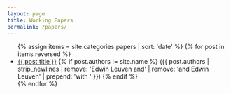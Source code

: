 ```yaml
---
layout: page
title: Working Papers
permalink: /papers/
---
```


<ul>
{% assign items = site.categories.papers | sort: 'date' %}
{% for post in items reversed %}
	<li><a href="{{ post.url | prepend: site.baseurl }}">{{ post.title }}</a>
	{% if post.authors != site.name %}
	({{ post.authors | strip_newlines | remove: 'Edwin Leuven and' | remove: 'and Edwin Leuven' | prepend: 'with ' }})
	{% endif %}
	</li>
{% endfor %}
</ul>
